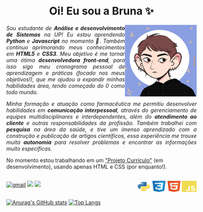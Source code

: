 <h1 align="center">Oi! Eu sou a Bruna ✨</h1>
<img align="right" alt="avatar" height="190" src="https://raw.githubusercontent.com/brunagafo/projeto-curriculo/main/Imagens/perfil.png">
 
<p align="justify" ><i>Sou estudante de <b>Análise e desenvolvimento de Sistemas</b> na UP! Eu estou aprendendo <b>Python</b> e <b>Javascript</b> no momento 🌱. Também continuo aprimorando meus conhecimentos em <b>HTML5</b> e <b>CSS3</b>. Meu objetivo é me tornar uma ótima <b>desenvolvedora front-end</b>, para isso sigo meu cronograma pessoal de aprendizagem e práticas (focado nos meus objetivos!), que me ajudou a expandir minhas habilidades área, tendo começado do 0 como todo mundo.</i></p>
<p align="justify"><i>Minha formação e atuação como farmacêutica me permitiu desenvolver habilidades em <b>comunicação interpessoal</b>, através do gerenciamento de equipes multidisciplinares e interdependentes, além do <b>atendimento ao cliente</b> e outras responsabilidades da profissão. Também trabalhei com <b>pesquisa</b> na área da saúde, e tive um imenso aprendizado com a construção e publicação de artigos científicos, essa experiência me trouxe muita <b>autonomia</b> para resolver problemas e encontrar as informações muito específicas.</i></p>

No momento estou trabalhando em um <a href="https://brunagafo.github.io/projeto-curriculo" target="_blank" >"Projeto Currículo"</a> (em desenvolvimento), usando apenas HTML e CSS (por enquanto!).

##

<div>
  <a href="mailto:brunagafo@gmail.com" target="_blank" ><img src="https://img.shields.io/badge/Gmail-D14836?style=for-the-badge&logo=gmail&logoColor=white"             alt="gmail"></a>
  <a href="https://instagram.com/insipda" target="_blank"><img src="https://img.shields.io/badge/-Instagram-%23E4405F?style=for-the-badge&logo=instagram&logoColor=white" target="_blank"></a>
  <a href="https://www.linkedin.com/in/brunagafo/" target="_blank"><img src="https://img.shields.io/badge/-LinkedIn-%230077B5?style=for-the-badge&logo=linkedin&logoColor=white" target="_blank"></a> 
  <img align="right" alt="javascript" height="30" width="40" src="https://raw.githubusercontent.com/devicons/devicon/master/icons/javascript/javascript-plain.svg">
  <img align="right" alt="HTML" height="30" width="40" src="https://raw.githubusercontent.com/devicons/devicon/master/icons/html5/html5-original.svg">
  <img align="right" alt="CSS" height="30" width="40" src="https://raw.githubusercontent.com/devicons/devicon/master/icons/css3/css3-original.svg">
  <img align="right" alt="Python" height="30" width="40" src="https://raw.githubusercontent.com/devicons/devicon/master/icons/python/python-original.svg">
</div>

##

[![Anurag's GitHub stats](https://github-readme-stats.vercel.app/api?username=brunagafo&show_icons=true&theme=aura_dark)](https://github.com/anuraghazra/github-readme-stats)
[![Top Langs](https://github-readme-stats.vercel.app/api/top-langs/?username=brunagafo&show_icons=true&theme=aura_dark)](https://github.com/brunagafo/github-readme-stats)

##

